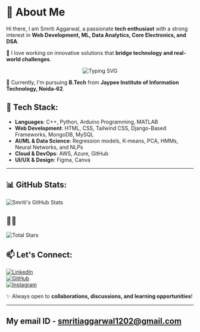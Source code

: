 # 💫 About Me

Hi there, I am Smriti Aggarwal, a passionate **tech enthusiast** with a strong interest in **Web Development, ML, Data Analytics, Core Electronics, and DSA**.  

🚀 I love working on innovative solutions that **bridge technology and real-world challenges**.


<div align="center">
  <img src="https://readme-typing-svg.herokuapp.com?font=Sedan+SC&size=40&weight=600&duration=5000&pause=700&color=F5F5F5&background=15151500&center=true&vCenter=true&random=false&width=800&lines=Technology%2C;Coding" alt="Typing SVG"/>
</div>



🔹 Currently, I'm pursuing **B.Tech** from **Jaypee Institute of Information Technology, Noida-62**.   

## 🔧 Tech Stack:
- **Languages**: C++, Python, Arduino Programming, MATLAB  
- **Web Development**: HTML, CSS, Tailwind CSS, Django-Based Frameworks, MongoDB, MySQL  
- **AI/ML & Data Science**: Regression models, K-means, PCA, HMMs, Neural Networks, and NLPs  
- **Cloud & DevOps**: AWS, Azure, GitHub  
- **UI/UX & Design**: Figma, Canva  

---

## 📊 GitHub Stats:
![Smriti's GitHub Stats](https://github-readme-stats.vercel.app/api?username=smritigit1202&include_all_commits=true&show_icons=true&theme=radical)


## 🌟🌟
![Total Stars](https://img.shields.io/github/stars/smritigit1202?style=social)


## 📫 Let's Connect:
[![LinkedIn](https://img.shields.io/badge/LinkedIn-0A66C2?style=for-the-badge&logo=linkedin&logoColor=white)](https://www.linkedin.com/in/smriti-aggarwal-94210825a/)  
[![GitHub](https://img.shields.io/badge/GitHub-181717?style=for-the-badge&logo=github&logoColor=white)](https://github.com/smritigit1202)  
[![Instagram](https://img.shields.io/badge/Instagram-%23E4405F.svg?logo=Instagram&logoColor=white)](https://www.instagram.com/smritiaggrwl)


✨ Always open to **collaborations, discussions, and learning opportunities**!

---
## My email ID - smritiaggarwal1202@gmail.com